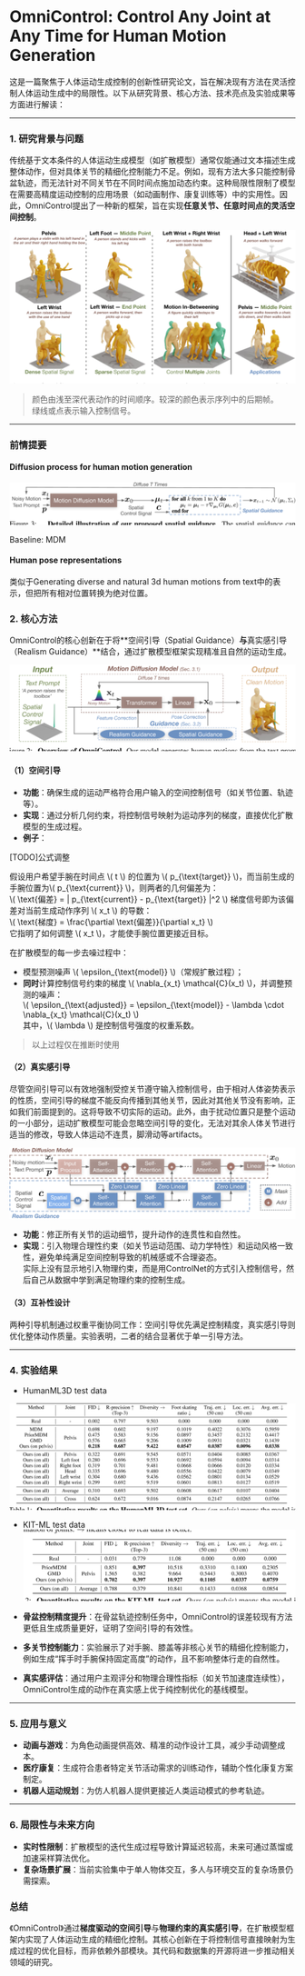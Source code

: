 # OmniControl: Control Any Joint at Any Time for Human Motion Generation

这是一篇聚焦于人体运动生成控制的创新性研究论文，旨在解决现有方法在灵活控制人体运动生成中的局限性。以下从研究背景、核心方法、技术亮点及实验成果等方面进行解读：

---

### 1. **研究背景与问题**
传统基于文本条件的人体运动生成模型（如扩散模型）通常仅能通过文本描述生成整体动作，但对具体关节的精细化控制能力不足。例如，现有方法大多只能控制骨盆轨迹，而无法针对不同关节在不同时间点施加动态约束。这种局限性限制了模型在需要高精度运动控制的应用场景（如动画制作、康复训练等）中的实用性。因此，OmniControl提出了一种新的框架，旨在实现**任意关节、任意时间点的灵活空间控制**。

![](./assets/857dcba6ae5f018afeab16ecca882a7b_1_Figure_1_806783434.png)

> 颜色由浅至深代表动作的时间顺序。较深的颜色表示序列中的后期帧。  
> 绿线或点表示输入控制信号。

---

### 前情提要

#### Diffusion process for human motion generation

![](./assets/857dcba6ae5f018afeab16ecca882a7b_4_Figure_3_-1362753978.png)

Baseline: MDM

#### Human pose representations

类似于Generating diverse and natural 3d human motions from text中的表示，但把所有相对位置转换为绝对位置。  

### 2. **核心方法**
OmniControl的核心创新在于将**空间引导（Spatial Guidance）**与**真实感引导（Realism Guidance）**结合，通过扩散模型框架实现精准且自然的运动生成。

![](./assets/857dcba6ae5f018afeab16ecca882a7b_3_Figure_2_-1231147357.png)

#### （1）**空间引导**
- **功能**：确保生成的运动严格符合用户输入的空间控制信号（如关节位置、轨迹等）。
- **实现**：通过分析几何约束，将控制信号映射为运动序列的梯度，直接优化扩散模型的生成过程。
- **例子**：

[TODO]公式调整

假设用户希望手腕在时间点 \\( t \\) 的位置为 \\( p_{\text{target}} \\)，而当前生成的手腕位置为\\( p_{\text{current}} \\)，则两者的几何偏差为：  
  \\(
  \text{偏差} = \| p_{\text{current}} - p_{\text{target}} \|^2
  \\) 
  梯度信号即为该偏差对当前生成动作序列 \\( x_t \\) 的导数：  
  \\(
  \text{梯度} = \frac{\partial \text{偏差}}{\partial x_t}
  \\)  
  它指明了如何调整 \\( x_t \\)，才能使手腕位置更接近目标。

在扩散模型的每一步去噪过程中：  
- 模型预测噪声 \\( \epsilon_{\text{model}} \\)（常规扩散过程）；  
- **同时**计算控制信号约束的梯度 \\( \nabla_{x_t} \mathcal{C}(x_t) \\)，并调整预测的噪声：  
  \\(  \epsilon_{\text{adjusted}} = \epsilon_{\text{model}} - \lambda \cdot \nabla_{x_t} \mathcal{C}(x_t)  \\)     
  其中，\\( \lambda \\) 是控制信号强度的权重系数。

> 以上过程仅在推断时使用

#### （2）**真实感引导**

尽管空间引导可以有效地强制受控关节遵守输入控制信号，由于相对人体姿势表示的性质，空间引导的梯度不能反向传播到其他关节，因此对其他关节没有影响，正如我们前面提到的。这将导致不切实际的运动。此外，由于扰动位置只是整个运动的一小部分，运动扩散模型可能会忽略空间引导的变化，无法对其余人体关节进行适当的修改，导致人体运动不连贯，脚滑动等artifacts。

![](./assets/857dcba6ae5f018afeab16ecca882a7b_5_Figure_4_-754832975.png)

- **功能**：修正所有关节的运动细节，提升动作的连贯性和自然性。
- **实现**：引入物理合理性约束（如关节运动范围、动力学特性）和运动风格一致性，避免单纯满足空间控制导致的机械感或不合理姿态。  
实际上没有显示地引入物理约束，而是用ControlNet的方式引入控制信号，然后自己从数据中学到满足物理约束的控制生成。

#### （3）**互补性设计**
两种引导机制通过权重平衡协同工作：空间引导优先满足控制精度，真实感引导则优化整体动作质量。实验表明，二者的结合显著优于单一引导方法。

---

### 4. **实验结果**

- HumanML3D test data

![](./assets/857dcba6ae5f018afeab16ecca882a7b_6_Table_1_365889783.png)

- KIT-ML test data
![](./assets/857dcba6ae5f018afeab16ecca882a7b_6_Table_2_365889783.png)

- **骨盆控制精度提升**：在骨盆轨迹控制任务中，OmniControl的误差较现有方法更低且生成质量更好，证明了空间引导的有效性。
- **多关节控制能力**：实验展示了对手腕、膝盖等非核心关节的精细化控制能力，例如生成“挥手时手腕保持固定高度”的动作，且不影响整体行走的自然性。
- **真实感评估**：通过用户主观评分和物理合理性指标（如关节加速度连续性），OmniControl生成的动作在真实感上优于纯控制优化的基线模型。

---

### 5. **应用与意义**
- **动画与游戏**：为角色动画提供高效、精准的动作设计工具，减少手动调整成本。
- **医疗康复**：生成符合患者特定关节活动需求的训练动作，辅助个性化康复方案制定。
- **机器人运动规划**：为仿人机器人提供更接近人类运动模式的参考轨迹。

---

### 6. **局限性与未来方向**
- **实时性限制**：扩散模型的迭代生成过程导致计算延迟较高，未来可通过蒸馏或加速采样算法优化。
- **复杂场景扩展**：当前实验集中于单人物体交互，多人与环境交互的复杂场景仍需探索。

### 总结
《OmniControl》通过**梯度驱动的空间引导**与**物理约束的真实感引导**，在扩散模型框架内实现了人体运动生成的精细化控制。其核心创新在于将控制信号直接映射为生成过程的优化目标，而非依赖外部模块。其代码和数据集的开源将进一步推动相关领域的研究。